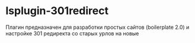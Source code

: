 # lsplugin-301redirect
Плагин предназначен для разработки простых сайтов (boilerplate 2.0) и настройке 301 редиректа со старых урлов на новые
